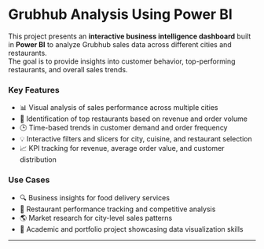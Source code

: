 # Grubhub Analysis Using Power BI

This project presents an **interactive business intelligence dashboard** built in **Power BI** to analyze Grubhub sales data across different cities and restaurants.  
The goal is to provide insights into customer behavior, top-performing restaurants, and overall sales trends.

### Key Features
- 📊 Visual analysis of sales performance across multiple cities  
- 🍴 Identification of top restaurants based on revenue and order volume  
- 🕒 Time-based trends in customer demand and order frequency  
- 💡 Interactive filters and slicers for city, cuisine, and restaurant selection  
- 📈 KPI tracking for revenue, average order value, and customer distribution  

### Use Cases
- 🔍 Business insights for food delivery services  
- 🏪 Restaurant performance tracking and competitive analysis  
- 🌎 Market research for city-level sales patterns  
- 📑 Academic and portfolio project showcasing data visualization skills  

---

